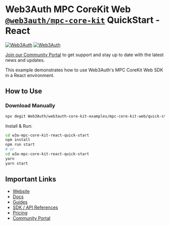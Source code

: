 # Web3Auth MPC CoreKit Web [`@web3auth/mpc-core-kit`](https://web3auth.io/docs/sdk/core-kit/mpc-core-kit) QuickStart - React

[![Web3Auth](https://img.shields.io/badge/Web3Auth-SDK-blue)](https://web3auth.io/docs/sdk/core-kit/mpc-core-kit)
[![Web3Auth](https://img.shields.io/badge/Web3Auth-Community-cyan)](https://community.web3auth.io)

[Join our Community Portal](https://community.web3auth.io/) to get support and stay up to date with the latest news and updates.

This example demonstrates how to use Web3Auth's MPC CoreKit Web SDK in a React environment.

## How to Use

### Download Manually

```bash
npx degit Web3Auth/web3auth-core-kit-examples/mpc-core-kit-web/quick-starts/mpc-core-kit-react-quick-start w3a-mpc-core-kit-react-quick-start
```

Install & Run:

```bash
cd w3a-mpc-core-kit-react-quick-start
npm install
npm run start
# or
cd w3a-mpc-core-kit-react-quick-start
yarn
yarn start
```

## Important Links

- [Website](https://web3auth.io)
- [Docs](https://web3auth.io/docs)
- [Guides](https://web3auth.io/docs/content-hub?type=guides)
- [SDK / API References](https://web3auth.io/docs/sdk)
- [Pricing](https://web3auth.io/pricing.html)
- [Community Portal](https://community.web3auth.io)
